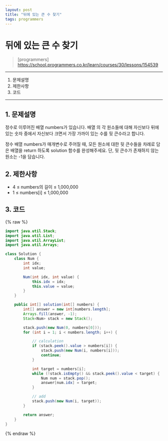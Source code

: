 ```yaml
---
layout: post
title: "뒤에 있는 큰 수 찾기"
tags: programmers
---
```


# 뒤에 있는 큰 수 찾기
> [programmers] https://school.programmers.co.kr/learn/courses/30/lessons/154539

* * *

1. 문제설명
2. 제한사항
3. 코드

* * *

## 1. 문제설명

정수로 이루어진 배열 numbers가 있습니다. 배열 의 각 원소들에 대해 자신보다 뒤에 있는 숫자 중에서 자신보다 크면서 가장 가까이 있는 수를 뒷 큰수라고 합니다.

정수 배열 numbers가 매개변수로 주어질 때, 모든 원소에 대한 뒷 큰수들을 차례로 담은 배열을 return 하도록 solution 함수를 완성해주세요. 단, 뒷 큰수가 존재하지 않는 원소는 -1을 담습니다.

## 2. 제한사항
- 4 ≤ numbers의 길이 ≤ 1,000,000
- 1 ≤ numbers[i] ≤ 1,000,000

## 3. 코드

{% raw %}
```java
import java.util.Stack;
import java.util.List;
import java.util.ArrayList;
import java.util.Arrays;

class Solution {
    class Num {
        int idx;
        int value;

        Num(int idx, int value) {
            this.idx = idx;
            this.value = value;
        }
    }

    public int[] solution(int[] numbers) {
        int[] answer = new int[numbers.length];
        Arrays.fill(answer, -1);
        Stack<Num> stack = new Stack();

        stack.push(new Num(0, numbers[0]));
        for (int i = 1; i < numbers.length; i++) {

            // calculation
            if (stack.peek().value > numbers[i]) {
                stack.push(new Num(i, numbers[i]));
                continue;
            }

            int target = numbers[i];
            while (!stack.isEmpty() && stack.peek().value < target) {
                Num num = stack.pop();
                answer[num.idx] = target;
            }

            // add
            stack.push(new Num(i, target));
        }

        return answer;
    }
}
```
{% endraw %}